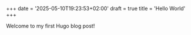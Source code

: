 +++
date = '2025-05-10T19:23:53+02:00'
draft = true
title = 'Hello World'
+++

Welcome to my first Hugo blog post!
